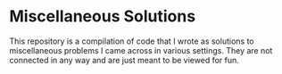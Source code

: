 # Miscellaneous Solutions

This repository is a compilation of code that I wrote as solutions to miscellaneous problems I came across in various settings. They are not connected in any way and are just meant to be viewed for fun.
